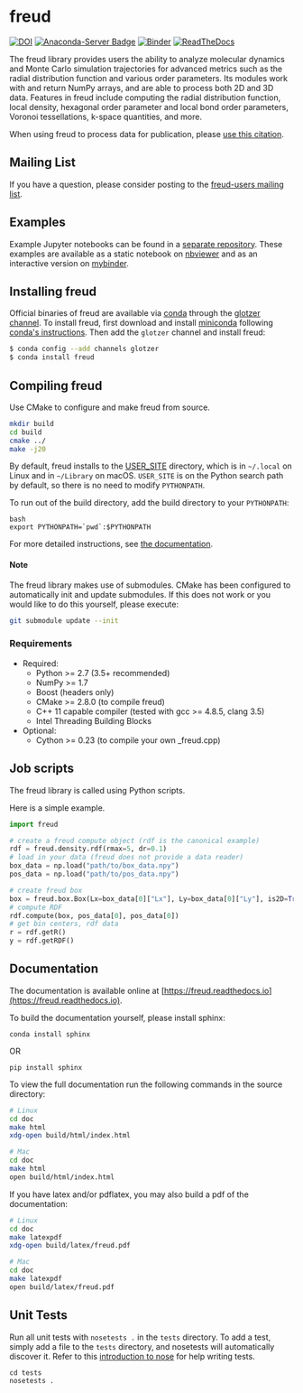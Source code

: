 # freud

[![DOI](https://zenodo.org/badge/DOI/10.5281/zenodo.166564.svg)](https://doi.org/10.5281/zenodo.166564)
[![Anaconda-Server Badge](https://anaconda.org/glotzer/freud/badges/version.svg)](https://anaconda.org/glotzer/freud)
[![Binder](https://mybinder.org/badge.svg)](https://mybinder.org:/repo/harperic/freud-examples)
[![ReadTheDocs](https://readthedocs.org/projects/freud/badge/?version=latest)](https://freud.readthedocs.io/en/latest/?badge=latest)

The freud library provides users the ability to analyze molecular dynamics and Monte Carlo simulation trajectories
for advanced metrics such as the radial distribution function and various order parameters. Its modules work with
and return NumPy arrays, and are able to process both 2D and 3D data. Features in freud include computing the radial
distribution function, local density, hexagonal order parameter and local bond order parameters,
Voronoi tessellations, k-space quantities, and more.

When using freud to process data for publication, please [use this citation](https://doi.org/10.5281/zenodo.166564).

## Mailing List

If you have a question, please consider posting to the
[freud-users mailing list](https://groups.google.com/forum/#!forum/freud-users).

## Examples

Example Jupyter notebooks can be found in a [separate repository](https://bitbucket.org/glotzer/freud-examples).
These examples are available as a static notebook on [nbviewer](http://nbviewer.jupyter.org/github/harperic/freud-examples/blob/master/index.ipynb)
and as an interactive version on [mybinder](http://mybinder.org:/repo/harperic/freud-examples).

## Installing freud

Official binaries of freud are available via [conda](https://conda.io/docs/) through the [glotzer channel](https://anaconda.org/glotzer).
To install freud, first download and install [miniconda](https://conda.io/miniconda.html) following
[conda's instructions](https://conda.io/docs/user-guide/install/index.html).
Then add the `glotzer` channel and install freud:

```bash
$ conda config --add channels glotzer
$ conda install freud
```

## Compiling freud

Use CMake to configure and make freud from source.

```bash
mkdir build
cd build
cmake ../
make -j20
```

By default, freud installs to the [USER_SITE](https://docs.python.org/3/install/index.html) directory,
which is in `~/.local` on Linux and in `~/Library` on macOS.
`USER_SITE` is on the Python search path by default, so there is no need to modify `PYTHONPATH`.

To run out of the build directory, add the build directory to your `PYTHONPATH`:

~~~
bash
export PYTHONPATH=`pwd`:$PYTHONPATH
~~~

For more detailed instructions, see [the documentation](https://freud.readthedocs.io).

#### Note

The freud library makes use of submodules. CMake has been configured to automatically init and update submodules.
If this does not work or you would like to do this yourself, please execute:

```bash
git submodule update --init
```

### Requirements

* Required:
    * Python >= 2.7 (3.5+ recommended)
    * NumPy >= 1.7
    * Boost (headers only)
    * CMake >= 2.8.0 (to compile freud)
    * C++ 11 capable compiler (tested with gcc >= 4.8.5, clang 3.5)
    * Intel Threading Building Blocks
* Optional:
    * Cython >= 0.23 (to compile your own _freud.cpp)

## Job scripts

The freud library is called using Python scripts.

Here is a simple example.

```python
import freud

# create a freud compute object (rdf is the canonical example)
rdf = freud.density.rdf(rmax=5, dr=0.1)
# load in your data (freud does not provide a data reader)
box_data = np.load("path/to/box_data.npy")
pos_data = np.load("path/to/pos_data.npy")

# create freud box
box = freud.box.Box(Lx=box_data[0]["Lx"], Ly=box_data[0]["Ly"], is2D=True)
# compute RDF
rdf.compute(box, pos_data[0], pos_data[0])
# get bin centers, rdf data
r = rdf.getR()
y = rdf.getRDF()
```

## Documentation

The documentation is available online at [https://freud.readthedocs.io](https://freud.readthedocs.io).

To build the documentation yourself, please install sphinx:

	conda install sphinx

OR

	pip install sphinx

To view the full documentation run the following commands in the source directory:

~~~bash
# Linux
cd doc
make html
xdg-open build/html/index.html

# Mac
cd doc
make html
open build/html/index.html
~~~

If you have latex and/or pdflatex, you may also build a pdf of the documentation:

~~~bash
# Linux
cd doc
make latexpdf
xdg-open build/latex/freud.pdf

# Mac
cd doc
make latexpdf
open build/latex/freud.pdf
~~~

## Unit Tests

Run all unit tests with `nosetests .` in the `tests` directory.
To add a test, simply add a file to the `tests` directory, and nosetests will automatically discover it.
Refer to this [introduction to nose](http://pythontesting.net/framework/nose/nose-introduction/) for help writing tests.

~~~
cd tests
nosetests .
~~~
